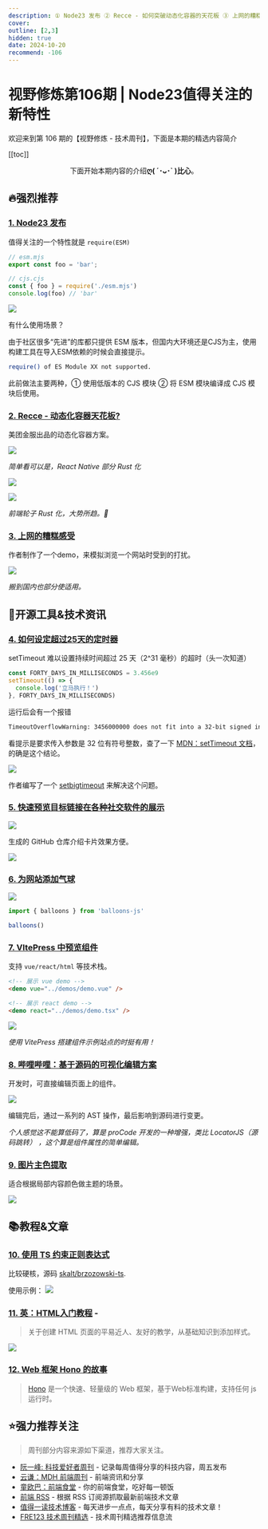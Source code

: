 ```yaml
---
description: ① Node23 发布 ② Recce - 如何突破动态化容器的天花板 ③ 上网的糟糕感受 ④ 如何设定超过25天的定时器 ⑤ 快速预览目标链接在各种社交软件的展示 ⑥ 为网站添加气球 ⑦ VItePress 中预览组件 ⑧ 哔哩哔哩：基于源码的可视化编辑方案 ⑨ 图片主色提取 ⑩ 使用 TS 约束正则表达式 ⑪ 英：HTML入门教程 -  ⑫ Web 框架 Hono 的故事
cover:
outline: [2,3]
hidden: true
date: 2024-10-20
recommend: -106
---
```


# 视野修炼第106期 | Node23值得关注的新特性

欢迎来到第 106 期的【视野修炼 - 技术周刊】，下面是本期的精选内容简介

[[toc]]

<center>

下面开始本期内容的介绍**ღ( ´･ᴗ･` )比心**。

</center>

## 🔥强烈推荐
### [1. Node23 发布](https://nodejs.org/en/blog/release/v23.0.0)

值得关注的一个特性就是 `require(ESM)`

```js
// esm.mjs
export const foo = 'bar';

// cjs.cjs
const { foo } = require('./esm.mjs')
console.log(foo) // 'bar'
```

![](https://cdn.upyun.sugarat.top/mdImg/sugar/a37ba7155cf2bf35ff4bd1d40bad2d7e)

有什么使用场景？

由于社区很多“先进”的库都只提供 ESM 版本，但国内大环境还是CJS为主，使用构建工具在导入ESM依赖的时候会直接提示。

```sh
require() of ES Module XX not supported.
```

此前做法主要两种，① 使用低版本的 CJS 模块 ② 将 ESM 模块编译成 CJS 模块后使用。

### [2. Recce - 动态化容器天花板?](https://mp.weixin.qq.com/s/ocGLvUmAnglZbcKRmK72Yg)

美团金服出品的动态化容器方案。

![](https://cdn.upyun.sugarat.top/mdImg/sugar/3d5b8d48addd7193ad77cfed13a16065)

*简单看可以是，React Native 部分 Rust 化*

![](https://cdn.upyun.sugarat.top/mdImg/sugar/8c6c370c394ba8d047344cf3fa2dc0b5)

![](https://cdn.upyun.sugarat.top/mdImg/sugar/0ae153c473e2a461543b131eb5adfd91)

*前端轮子 Rust 化，大势所趋。🚀*


### [3. 上网的糟糕感受](https://how-i-experience-web-today.com/)

作者制作了一个demo，来模拟浏览一个网站时受到的打扰。

![](https://cdn.upyun.sugarat.top/mdImg/sugar/16ba20bc500eee80db366827d9a160a1)

*搬到国内也部分使适用。*

## 🔧开源工具&技术资讯
### [4. 如何设定超过25天的定时器](https://evanhahn.com/set-big-timeout/)

setTimeout 难以设置持续时间超过 25 天（2^31 毫秒）的超时（头一次知道）

```js
const FORTY_DAYS_IN_MILLISECONDS = 3.456e9
setTimeout(() => {
  console.log('立马执行！')
}, FORTY_DAYS_IN_MILLISECONDS)
```
运行后会有一个报错
```sh
TimeoutOverflowWarning: 3456000000 does not fit into a 32-bit signed integer.
```
看提示是要求传入参数是 32 位有符号整数，查了一下 [MDN：setTimeout 文档](https://developer.mozilla.org/zh-CN/docs/Web/API/Window/setTimeout#%E5%8F%82%E8%A7%81)，的确是这个结论。

![](https://cdn.upyun.sugarat.top/mdImg/sugar/9d60fcc5c12546c19724639465bfda03)

作者编写了一个 [setbigtimeout](https://git.sr.ht/~evanhahn/setBigTimeout) 来解决这个问题。

### [5. 快速预览目标链接在各种社交软件的展示](https://linkpreview.xyz/)

![](https://cdn.upyun.sugarat.top/mdImg/sugar/97e0545b31e23e41f24dab4881654b9b)

生成的 GitHub 仓库介绍卡片效果方便。

![](https://cdn.upyun.sugarat.top/mdImg/sugar/bc07f3a34c140613bfbdfa37b44552c3)

### [6. 为网站添加气球](https://github.com/arturbien/balloons-js)

![](https://cdn.upyun.sugarat.top/mdImg/sugar/52445c7f335a8f49aa3171ddf550ba4c)

```js
import { balloons } from 'balloons-js'

balloons()
```
### [7. VItePress 中预览组件](https://github.com/zh-lx/vitepress-demo-plugin)

支持 `vue/react/html` 等技术栈。
```md
<!-- 展示 vue demo -->
<demo vue="../demos/demo.vue" />

<!-- 展示 react demo -->
<demo react="../demos/demo.tsx" />
```

![](https://cdn.upyun.sugarat.top/mdImg/sugar/009a432dd3fe4bd2ecfd41cce0d771f4)

*使用 VitePress 搭建组件示例站点的时挺有用！*

### [8. 哔哩哔哩：基于源码的可视化编辑方案](https://mp.weixin.qq.com/s/3PyLAoluIz3rjf30flrRDA)

开发时，可直接编辑页面上的组件。

![](https://cdn.upyun.sugarat.top/mdImg/sugar/85a178fd229102127c2174c1188c5f46)

编辑完后，通过一系列的 AST 操作，最后影响到源码进行变更。

*个人感觉这不能算低码了，算是 proCode 开发的一种增强，类比 LocatorJS（源码跳转） ，这个算是组件属性的简单编辑。*

### [9. 图片主色提取](https://github.com/lokesh/color-thief)

适合根据局部内容颜色做主题的场景。

![](https://cdn.upyun.sugarat.top/mdImg/sugar/910aec7d18ebe17b024584228267797a)


## 📚教程&文章
### [10. 使用 TS 约束正则表达式](https://skalt.github.io/projects/brzozowski_ts/)

比较硬核，源码 [skalt/brzozowski-ts](https://github.com/skalt/brzozowski-ts).

使用示例：
![](https://cdn.upyun.sugarat.top/mdImg/sugar/f4e41f03b80e415cbbceaf8cb2b14c3d)
### [11. 英：HTML入门教程](https://htmlforpeople.com/) - 
>关于创建 HTML 页面的平易近人、友好的教学，从基础知识到添加样式。

![](https://cdn.upyun.sugarat.top/mdImg/sugar/7e484fbb8a63730871bc46d05861604f)

### [12. Web 框架 Hono 的故事](https://blog.cloudflare.com/the-story-of-web-framework-hono-from-the-creator-of-hono/)

>[Hono](https://hono.dev/) 是一个快速、轻量级的 Web 框架，基于Web标准构建，支持任何 js 运行时。 


## ⭐️强力推荐关注

> 周刊部分内容来源如下渠道，推荐大家关注。

- [阮一峰: 科技爱好者周刊](https://www.ruanyifeng.com/blog/archives.html) - 记录每周值得分享的科技内容，周五发布
- [云谦：MDH 前端周刊](https://sorrycc.com/mdh/) - 前端资讯和分享
- [童欧巴：前端食堂](https://github.com/Geekhyt/weekly) - 你的前端食堂，吃好每一顿饭
- [前端 RSS](https://fed.chanceyu.com/) - 根据 RSS 订阅源抓取最新前端技术文章
- [值得一读技术博客](https://daily-blog.chlinlearn.top/) - 每天进步一点点，每天分享有料的技术文章！
- [FRE123 技术周刊精选](https://www.fre321.com/weekly) - 技术周刊精选推荐信息流
